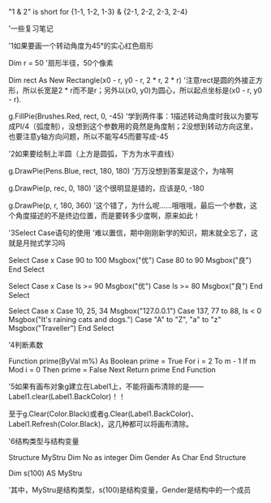 "1 & 2" is short for {1-1, 1-2, 1-3} & {2-1, 2-2, 2-3, 2-4}

'一些复习笔记

'1如果要画一个转动角度为45°的实心红色扇形

Dim r = 50
'扇形半径，50个像素

Dim rect As New Rectangle(x0 - r, y0 - r, 2 * r, 2 * r)
'注意rect是圆的外接正方形，所以长宽是2 * r而不是r；另外以(x0, y0)为圆心，所以起点坐标是(x0 - r, y0 - r).

g.FillPie(Brushes.Red, rect, 0, -45)
'学到两件事：1描述转动角度时我以为要写成PI/4（弧度制），没想到这个参数用的竟然是角度制；2没想到转动方向这里，也要注意y轴方向问题，所以不能写45而要写成-45

'2如果要绘制上半圆（上方是圆弧，下方为水平直线）

g.DrawPie(Pens.Blue, rect, 180, 180)
'万万没想到答案是这个，为啥啊

g.DrawPie(p, rec, 0, 180)
'这个很明显是错的，应该是0, -180

g.DrawPie(p, r, 180, 360)
'这个错了，为什么呢……哦哦哦，最后一个参数，这个角度描述的不是终边位置，而是要转多少度啊，原来如此！

'3Select Case语句的使用
'难以置信，期中刚刚新学的知识，期末就全忘了，这就是月抛式学习吗

Select Case x
    Case 90 to 100
        Msgbox("优")
    Case 80 to 90
        Msgbox("良")
End Select

Select Case x
    Case Is >= 90
        Msgbox("优")
    Case Is >= 80
        Msgbox("良")
End Select

Select Case x
    Case 10, 25, 34
        Msgbox("127.0.0.1")
    Case 137, 77 to 88, Is < 0
        Msgbox("It's raining cats and dogs.")
    Case "A" to "Z", "a" to "z"
        Msgbox("Traveller")
End Select

'4判断素数

Function prime(ByVal m%) As Boolean
    prime = True
    For i = 2 To m - 1
        If m Mod i = 0 Then prime = False
    Next
    Return prime
End Function

'5如果有画布对象g建立在Label1上，不能将画布清除的是——Label1.clear(Label1.BackColor)！！

至于g.Clear(Color.Black)或者g.Clear(Label1.BackColor)、Label1.Refresh(Color.Black)，这几种都可以将画布清除。

'6结构类型与结构变量

Structure  MyStru
    Dim No as integer
    Dim Gender As Char
End Structure‍

Dim  s(100) AS   MyStru

'其中，MyStru是结构类型，s(100)是结构变量，Gender是结构中的一个成员

